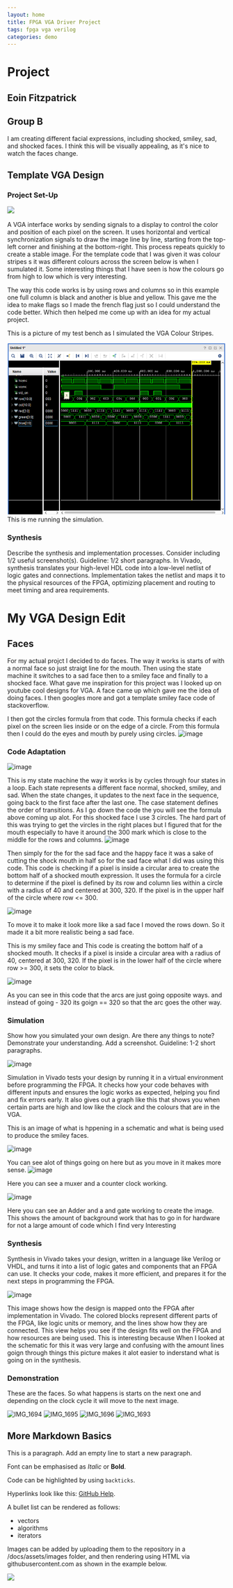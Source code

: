 ```yaml
---
layout: home
title: FPGA VGA Driver Project
tags: fpga vga verilog
categories: demo
---
```


# **Project**
## **Eoin Fitzpatrick**
## **Group B** 


I am creating different facial expressions, including shocked, smiley, sad, and shocked faces. I think this will be visually appealing, as it's nice to watch the faces change.



## **Template VGA Design**
### **Project Set-Up**

<img src="https://raw.githubusercontent.com/melgineer/fpga-vga-verilog/main/docs/assets/images/VGAPrjSum.png">

A VGA interface works by sending signals to a display to control the color and position of each pixel on the screen. It uses horizontal and vertical synchronization signals to draw the image line by line, starting from the top-left corner and finishing at the bottom-right. This process repeats quickly to create a stable image.
For the template code that I was given it was colour stripes s it was different colours across the screen below is when I sumulated it. Some interesting things that I have seen is 
how the colours go from high to low which is very interesting.

The way this code works is by using rows and columns so in this example one full column is black and another is blue and yellow. This gave me the idea to make flags so I
made the french flag just so I could understand the code better. Which then helped me come up with an idea for my actual project.


This is a picture of my test bench as I simulated the VGA Colour Stripes.

<img src= https://github.com/EoinFitz03/SOCproject/blob/main/image.png>
This is me running the simulation. 

### **Synthesis**
Describe the synthesis and implementation processes. Consider including 1/2 useful screenshot(s). Guideline: 1/2 short paragraphs.
In Vivado, synthesis translates your high-level HDL code into a low-level netlist of logic gates and connections. Implementation takes the netlist and maps it to the physical resources of the FPGA, optimizing placement and routing to meet timing and area requirements. 

# **My VGA Design Edit**

## **Faces**
For my actual projct I decided to do faces. The way it works is starts of with a normal face so just straigt line for the mouth. 
Then using the state machine it switches to a sad face then to a smiley face and finally to a shocked face. What gave me inspiration for this project was 
I looked up on youtube cool designs for VGA. A face came up which gave me the idea of doing faces. I then googles more and got a template smiley face code of stackoverflow.

I then got the circles formula from that code. This formula checks if each pixel on the screen lies inside or on the edge of a circle. From this formula then I could do the eyes and mouth by purely using circles. 
![image](https://github.com/user-attachments/assets/98903bd5-8f29-4296-85dc-861f125fa60a)

### **Code Adaptation**

![image](https://github.com/user-attachments/assets/5e3ca55e-ed3f-4a95-a898-9d677d3ee5a3)

This is my state machine the way it works is by cycles through four states in a loop. Each state represents a different face normal, shocked, smiley, and sad. When the state changes, it updates to the next face in the sequence, going back to the first face after the last one. The case statement defines the order of transitions. As I go down the code the you will see the formula above coming up alot. For this shocked face I use 3 circles. The hard part of this was trying to get the vircles in the right places but I figured that for the mouth especially to have it around the 300 mark which is close to the middle for the rows and columns. 
![image](https://github.com/user-attachments/assets/626a29c4-71a6-47ed-9089-186361ad8272)


Then simply for the for the sad face and the happy face it was a sake of cutting the shock mouth in half so for the sad face what I did was using this code.
This code is checking if a pixel is inside a circular area to create the bottom half of a shocked mouth expression. It uses the formula for a circle to determine if the pixel is defined by its row and column lies within a circle with a radius of 40 and centered at 300, 320. If the pixel is in the upper half of the circle where row <= 300.


![image](https://github.com/user-attachments/assets/4385068a-e967-49f5-85e8-f39287ffc40c)


To move it to make it look more like a sad face I moved the rows down. So it made it a bit more realistic being a sad face.



This is my smiley face and 
This code is creating the bottom half of a shocked mouth. It checks if a pixel is inside a circular area with a radius of 40, centered at 300, 320. If the pixel is in the lower half of the circle where row >= 300, it sets the color to black.

 ![image](https://github.com/user-attachments/assets/ff0183cb-c34a-4ba9-bbb6-0f654fcd215e)



As you can see in this code that the arcs are just going opposite ways. and instead of going - 320 its goign == 320 so that the arc goes the other way. 



### **Simulation**
Show how you simulated your own design. Are there any things to note? Demonstrate your understanding. Add a screenshot. Guideline: 1-2 short paragraphs.

![image](https://github.com/user-attachments/assets/bd087f62-75a4-4963-a149-9d51d8d3c9f1)


Simulation in Vivado tests your design by running it in a virtual environment before programming the FPGA. It checks how your code behaves with different inputs and ensures the logic works as expected, helping you find and fix errors early. It also gives out a graph like this that shows you when certain parts are high and low like the clock and the colours that are in the VGA. 

This is an image of what is hppening in a schematic and what is being used to produce the smiley faces. 


![image](https://github.com/user-attachments/assets/87b7cbea-eb12-442d-9ee4-7249985be41d)

You can see alot of things going on here but as you move in it makes more sense. 
![image](https://github.com/user-attachments/assets/95231cf8-cb13-4441-b642-8c636c93a107)

Here you can see a muxer and a counter clock working. 

![image](https://github.com/user-attachments/assets/11bf292d-6d95-4d18-ae12-977f088d5ccb)

Here you can see an Adder and a and gate working to create the image. This shows the amount of background work that has to go in for hardware for not a large amount of code which I find very Interesting 



### **Synthesis**
Synthesis in Vivado takes your design, written in a language like Verilog or VHDL, and turns it into a list of logic gates and components that an FPGA can use. It checks your code, makes it more efficient, and prepares it for the next steps in programming the FPGA. 

![image](https://github.com/user-attachments/assets/e117b58f-d1e0-4747-b91a-664e450cb6c5)

This image shows how the design is mapped onto the FPGA after implementation in Vivado. The colored blocks represent different parts of the FPGA, like logic units or memory, and the lines show how they are connected. This view helps you see if the design fits well on the FPGA and how resources are being used. This is interesting because When I looked at the schematic for this it was very large and confusing with the amount lines goign through things this picture makes it alot easier to inderstand what is going on in the synthesis. 

### **Demonstration**
These are the faces. So what happens is starts on the next one and depending on the clock cycle it will move to the next image. 

![IMG_1694](https://github.com/user-attachments/assets/ddf32adc-10ac-4466-bde1-a4094a56494c)
![IMG_1695](https://github.com/user-attachments/assets/0b264119-fce7-482a-9143-09ebbb4fe7c9)
![IMG_1696](https://github.com/user-attachments/assets/ecbfd63f-d525-495c-82f9-59bb82c6fd5a)
![IMG_1693](https://github.com/user-attachments/assets/35c30334-c6de-4dac-b5f3-75426c4446c2)


## **More Markdown Basics**
This is a paragraph. Add an empty line to start a new paragraph.

Font can be emphasised as *Italic* or **Bold**.

Code can be highlighted by using `backticks`.

Hyperlinks look like this: [GitHub Help](https://help.github.com/).

A bullet list can be rendered as follows:
- vectors
- algorithms
- iterators

Images can be added by uploading them to the repository in a /docs/assets/images folder, and then rendering using HTML via githubusercontent.com as shown in the example below.

<img src="https://raw.githubusercontent.com/melgineer/fpga-vga-verilog/main/docs/assets/images/VGAPrjSrcs.png"> 

